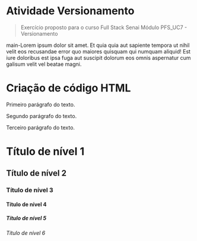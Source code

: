 # Atividade Versionamento
>Exercício proposto para o curso Full Stack Senai
Módulo PFS_UC7 - Versionamento

main-Lorem ipsum dolor sit amet. Et quia quia aut sapiente tempora ut nihil velit eos recusandae error quo maiores quisquam qui numquam aliquid! Est iure doloribus est ipsa fuga aut suscipit dolorum eos omnis aspernatur cum galisum velit vel beatae magni.

# Criação de código HTML
<!DOCTYPE html>
<html>
<head>
<meta charset="UTF-8"/>
<title>Document</title>
</head>
<body>
  <p>
    <p1>Primeiro parágrafo do texto.</p>
    <p2>Segundo parágrafo do texto.</p>
    <p3>Terceiro parágrafo do texto.</p>
  </p>  
  <h>
    <h1>Título de nível 1</h1>
    <h2>Título de nível 2</h2>
    <h3>Título de nível 3</h3>
    <h4>Título de nível 4</h4>
    <h5>Título de nível 5</h5>
    <h6>Título de nível 6</h6>
  </h>  
<!-- Conteúdo -->
</body>
</html>
